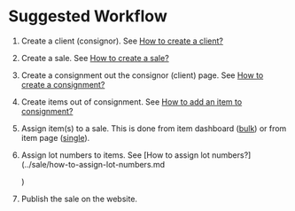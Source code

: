 # Suggested Workflow

1. Create a client \(consignor\). See [How to create a client?](../client/how-to-create-a-client.md)   
2. Create a sale. See [How to create a sale?](../sale/how-to-create-a-sale.md)
3. Create a consignment out the consignor \(client\) page. See [How to create a consignment?](../consignment/how-to-create-a-consignment.md)
4. Create items out of consignment. See [How to add an item to consignment?](../consignment/how-to-add-an-item-to-consignment.md)  
5. Assign item\(s\) to a sale. This is done from item dashboard \([bulk](../sale/how-to-assign-bulk-items-to-a-sale.md)\) or from item page \([single](../items/how-to-create-an-item.md)\).
6. Assign lot numbers to items. See \[How to assign lot numbers?\]\(../sale/how-to-assign-lot-numbers.md

   \)

7. Publish the sale on the website.

